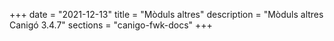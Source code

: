 +++
date        = "2021-12-13"
title       = "Mòduls altres"
description = "Mòduls altres Canigó 3.4.7"
sections    = "canigo-fwk-docs"
+++